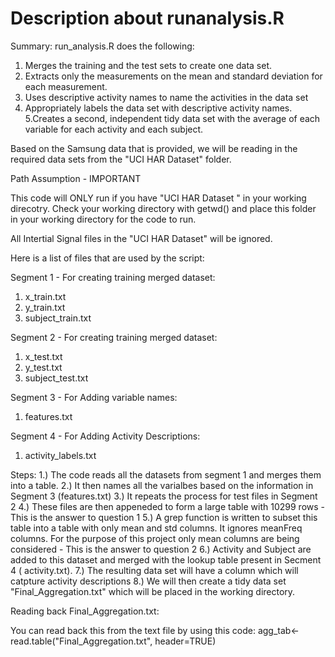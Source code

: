 Description about runanalysis.R
=======
Summary: 
run_analysis.R does the following: 

 1. Merges the training and the test sets to create one data set.
 2. Extracts only the measurements on the mean and standard deviation for each measurement. 
 3. Uses descriptive activity names to name the activities in the data set
 4. Appropriately labels the data set with descriptive activity names. 
 5.Creates a second, independent tidy data set with the average of each variable for each activity and each subject. 

Based on the Samsung data that is provided, we will be reading in the required data sets from the "UCI HAR Dataset" folder.

Path Assumption - IMPORTANT

This code will ONLY run if you have "UCI HAR Dataset " in your working direcotry.
Check your working directory with getwd() and place this folder in your working directory for the code to run.

All Intertial Signal files in the "UCI HAR Dataset"  will be ignored.

Here is a list of files that are used by the script: 
 
 Segment 1 - For creating training merged dataset:
 1. x_train.txt
 2. y_train.txt
 3. subject_train.txt
 

 Segment 2 - For creating training merged dataset:
 1. x_test.txt
 2. y_test.txt
 3. subject_test.txt

 Segment 3 - For Adding variable names:
 1. features.txt


 Segment 4 - For Adding Activity Descriptions:
 1. activity_labels.txt
 
 
Steps:
1.) The code reads all the datasets from segment 1 and merges them into a table.
2.) It then names all the varialbes based on the information in Segment 3 (features.txt)
3.) It repeats the process for test files in Segment 2
4.) These files are then appeneded to form a large table with 10299 rows - This is the answer to question 1
5.) A grep function is written to subset this table into a table with only mean and std columns. It ignores meanFreq columns. For the purpose of this project only mean columns are being considered - This is the answer to question 2
6.) Activity and Subject are added to this dataset and merged with the lookup table present in Secment 4 ( activity.txt). 7.) The resulting data set will have a column which will catpture activity descriptions
8.) We will then create a tidy data set "Final_Aggregation.txt" which will be placed in the working directory.

Reading back Final_Aggregation.txt:

You can read back this from the text file by using this code:
agg_tab<- read.table("Final_Aggregation.txt", header=TRUE)




